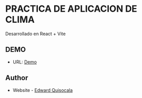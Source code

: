 # PRACTICA DE APLICACION DE CLIMA

Desarrollado en React + Vite

## DEMO

- URL: [Demo](https://timely-fairy-1fb3bc.netlify.app/)

## Author

- Website - [Edward Quisocala ](#)